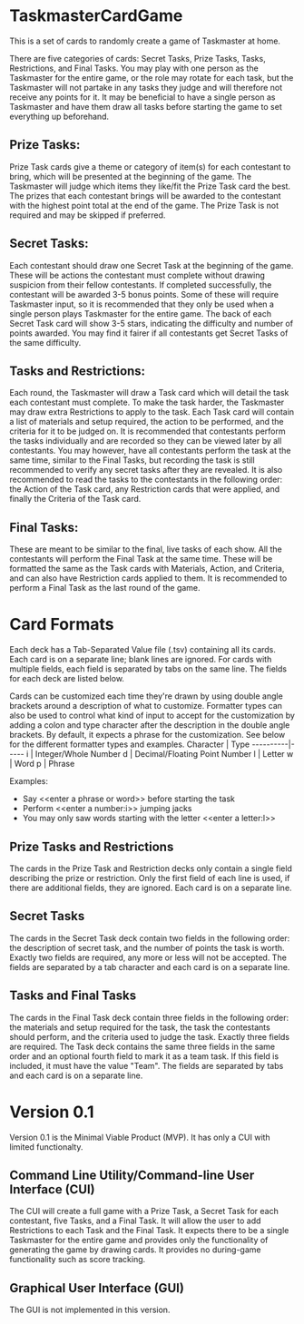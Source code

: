 # TaskmasterCardGame
This is a set of cards to randomly create a game of Taskmaster at home.

There are five categories of cards: Secret Tasks, Prize Tasks, Tasks, Restrictions, and Final Tasks. You may play with one person as the Taskmaster for the entire game, or the role may rotate for each task, but the Taskmaster will not partake in any tasks they judge and will therefore not receive any points for it. It may be beneficial to have a single person as Taskmaster and have them draw all tasks before starting the game to set everything up beforehand.

## Prize Tasks:
Prize Task cards give a theme or category of item(s) for each contestant to bring, which will be presented at the beginning of the game. The Taskmaster will judge which items they like/fit the Prize Task card the best. The prizes that each contestant brings will be awarded to the contestant with the highest point total at the end of the game. The Prize Task is not required and may be skipped if preferred.

## Secret Tasks:
Each contestant should draw one Secret Task at the beginning of the game. These will be actions the contestant must complete without drawing suspicion from their fellow contestants. If completed successfully, the contestant will be awarded 3-5 bonus points. Some of these will require Taskmaster input, so it is recommended that they only be used when a single person plays Taskmaster for the entire game. The back of each Secret Task card will show 3-5 stars, indicating the difficulty and number of points awarded. You may find it fairer if all contestants get Secret Tasks of the same difficulty.

## Tasks and Restrictions:
Each round, the Taskmaster will draw a Task card which will detail the task each contestant must complete. To make the task harder, the Taskmaster may draw extra Restrictions to apply to the task. Each Task card will contain a list of materials and setup required, the action to be performed, and the criteria for it to be judged on. It is recommended that contestants perform the tasks individually and are recorded so they can be viewed later by all contestants. You may however, have all contestants perform the task at the same time, similar to the Final Tasks, but recording the task is still recommended to verify any secret tasks after they are revealed. It is also recommended to read the tasks to the contestants in the following order: the Action of the Task card, any Restriction cards that were applied, and finally the Criteria of the Task card.

## Final Tasks:
These are meant to be similar to the final, live tasks of each show. All the contestants will perform the Final Task at the same time. These will be formatted the same as the Task cards with Materials, Action, and Criteria, and can also have Restriction cards applied to them. It is recommended to perform a Final Task as the last round of the game.

# Card Formats
Each deck has a Tab-Separated Value file (.tsv) containing all its cards. Each card is on a separate line; blank lines are ignored. For cards with multiple fields, each field is separated by tabs on the same line. The fields for each deck are listed below.

Cards can be customized each time they're drawn by using double angle brackets around a description of what to customize. Formatter types can also be used to control what kind of input to accept for the customization by adding a colon and type character after the description in the double angle brackets. By default, it expects a phrase for the customization. See below for the different formatter types and examples.
Character | Type
----------|-----
i | Integer/Whole Number
d | Decimal/Floating Point Number
l | Letter
w | Word
p | Phrase

Examples:
- Say \<\<enter a phrase or word>> before starting the task
- Perform \<\<enter a number:i>> jumping jacks
- You may only saw words starting with the letter \<\<enter a letter:l>>

## Prize Tasks and Restrictions
The cards in the Prize Task and Restriction decks only contain a single field describing the prize or restriction. Only the first field of each line is used, if there are additional fields, they are ignored. Each card is on a separate line.

## Secret Tasks
The cards in the Secret Task deck contain two fields in the following order: the description of secret task, and the number of points the task is worth. Exactly two fields are required, any more or less will not be accepted. The fields are separated by a tab character and each card is on a separate line.

## Tasks and Final Tasks
The cards in the Final Task deck contain three fields in the following order: the materials and setup required for the task, the task the contestants should perform, and the criteria used to judge the task. Exactly three fields are required. The Task deck contains the same three fields in the same order and an optional fourth field to mark it as a team task. If this field is included, it must have the value "Team". The fields are separated by tabs and each card is on a separate line.


# Version 0.1
Version 0.1 is the Minimal Viable Product (MVP). It has only a CUI with limited functionalty.

## Command Line Utility/Command-line User Interface (CUI)
The CUI will create a full game with a Prize Task, a Secret Task for each contestant, five Tasks, and a Final Task. It will allow the user to add Restrictions to each Task and the Final Task. It expects there to be a single Taskmaster for the entire game and provides only the functionality of generating the game by drawing cards. It provides no during-game functionality such as score tracking.

## Graphical User Interface (GUI)
The GUI is not implemented in this version.